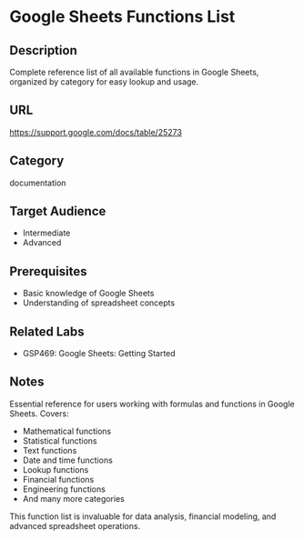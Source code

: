 # Google Sheets Functions List

## Description
Complete reference list of all available functions in Google Sheets, organized by category for easy lookup and usage.

## URL
https://support.google.com/docs/table/25273

## Category
documentation

## Target Audience
- Intermediate
- Advanced

## Prerequisites
- Basic knowledge of Google Sheets
- Understanding of spreadsheet concepts

## Related Labs
- GSP469: Google Sheets: Getting Started

## Notes
Essential reference for users working with formulas and functions in Google Sheets. Covers:
- Mathematical functions
- Statistical functions
- Text functions
- Date and time functions
- Lookup functions
- Financial functions
- Engineering functions
- And many more categories

This function list is invaluable for data analysis, financial modeling, and advanced spreadsheet operations.
